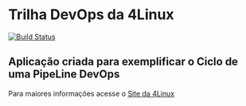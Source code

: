 # Trilha DevOps da 4Linux

<!-- Altere a Flag abaixo com sua URL do Travis -->
[![Build Status](https://travis-ci.org/marcusdesousa/DevOpsLab-HelloWorld.svg?branch=master)](https://travis-ci.org/marcusdesousa/DevOpsLab-HelloWorld)

## Aplicação criada para exemplificar o Ciclo de uma PipeLine DevOps


Para maiores informações acesse o [Site da 4Linux](https://www.4linux.com.br/cursos/devops)
